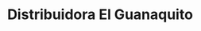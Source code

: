 ---
title: "Distribuidora El Guanaquito"
url: /lourdes/distribuidora-el-guanaquito/
shop: Allgemein
---